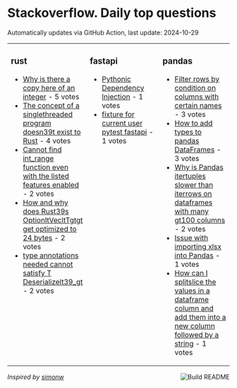 # Stackoverflow. Daily top questions 

Automatically updates via GitHub Action, last update: <!-- date starts -->2024-10-29<!-- date ends -->


<table><tr><td valign="top" width="33%">

### rust
<!-- rust starts -->
* [Why is there a copy here of an integer](https://stackoverflow.com/questions/79135913/why-is-there-a-copy-here-of-an-integer) - 5 votes
* [The concept of a singlethreaded program doesn39t exist to Rust](https://stackoverflow.com/questions/79133869/the-concept-of-a-single-threaded-program-doesnt-exist-to-rust) - 4 votes
* [Cannot find int_range function even with the listed features enabled](https://stackoverflow.com/questions/79133979/cannot-find-int-range-function-even-with-the-listed-features-enabled) - 2 votes
* [How and why does Rust39s OptionltVecltTgtgt get optimized to 24 bytes](https://stackoverflow.com/questions/79131922/how-and-why-does-rusts-optionvect-get-optimized-to-24-bytes) - 2 votes
* [type annotations needed cannot satisfy T Deserializelt39_gt](https://stackoverflow.com/questions/79134612/type-annotations-needed-cannot-satisfy-t-deserialize) - 2 votes
<!-- rust ends -->
</td><td valign="top" width="34%">


### fastapi
<!-- fastapi starts -->
* [Pythonic Dependency Injection](https://stackoverflow.com/questions/79134748/pythonic-dependency-injection) - 1 votes
* [fixture for current user pytest  fastapi](https://stackoverflow.com/questions/79134199/fixture-for-current-user-pytest-fastapi) - 1 votes
<!-- fastapi ends -->
</td><td valign="top" width="34%">


### pandas
<!-- pandas starts -->
* [Filter rows by condition on columns with certain names](https://stackoverflow.com/questions/79136400/filter-rows-by-condition-on-columns-with-certain-names) - 3 votes
* [How to add types to pandas DataFrames](https://stackoverflow.com/questions/79132609/how-to-add-types-to-pandas-dataframes) - 3 votes
* [Why is Pandas itertuples slower than iterrows on dataframes with many gt100 columns](https://stackoverflow.com/questions/79135329/why-is-pandas-itertuples-slower-than-iterrows-on-dataframes-with-many-100-col) - 2 votes
* [Issue with importing xlsx into Pandas](https://stackoverflow.com/questions/79133953/issue-with-importing-xlsx-into-pandas) - 1 votes
* [How can I splitslice the values in a dataframe column and add them into a new column followed by a string](https://stackoverflow.com/questions/79138668/how-can-i-split-slice-the-values-in-a-dataframe-column-and-add-them-into-a-new-c) - 1 votes
<!-- pandas ends -->
</td></tr></table>

<a href="https://github.com/hp0404/hp0404/actions"><img src="https://github.com/hp0404/hp0404/workflows/Build%20README/badge.svg" align="right" alt="Build README"></a> <p>*Inspired by  [simonw](https://github.com/simonw/simonw)*</p>
